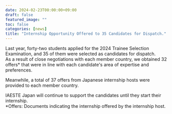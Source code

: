 ```yaml
---
date: 2024-02-23T00:00:00+09:00
draft: false
featured_image: ""
toc: false
categories: [news]
title: "Internship Opportunity Offered to 35 Candidates for Dispatch."
---
```


Last year, forty-two students applied for the 2024 Trainee Selection Examination, and 35 of them were selected as candidates for dispatch.<br>
As a result of close negotiations with each member country, we obtained 32 offers* that were in line with each candidate's area of expertise and preferences. 

Meanwhile, a total of 37 offers from Japanese internship hosts were provided to each member country.

IAESTE Japan will continue to support the candidates until they start their internship.<br>
*Offers: Documents indicating the internship offered by the internship host.
